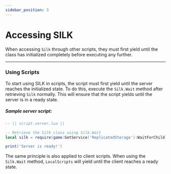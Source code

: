 ```yaml
---
sidebar_position: 3
---
```


# Accessing SILK

When accessing `Silk` through other scripts, they must first yield until the class has initialized completely before executing any further.

---

### Using Scripts

To start using SILK in scripts, the script must first yield until the server reaches the initialized state. To do this, execute the `Silk.Wait` method after retrieving `Silk` normally. This will ensure that the script yields until the server is in a ready state.

##### Sample server script:
```lua
-- || script.server.lua ||

-- Retrieve the Silk class using Silk.Wait
local silk = require(game:GetService('ReplicatedStorage'):WaitForChild('silk')):Wait()

print('Server is ready!')

```

The same principle is also applied to client scripts. When using the `Silk.Wait` method, `LocalScripts` will yield until the client reaches a ready state. 